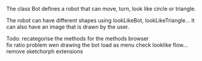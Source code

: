The class Bot defines a robot that can move, turn, look like circle or triangle.

The robot can have different shapes using lookLikeBot, lookLikeTriangle...
It can also have an image that is drawn by the user. 

Todo:
	recategorise the methods for the methods browser	
	fix ratio problem wen drawing the bot
	load as menu
	check looklike flow...
	remove sketchorph extensions